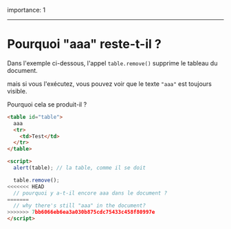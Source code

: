 importance: 1

---

# Pourquoi "aaa" reste-t-il ?

Dans l'exemple ci-dessous, l'appel `table.remove()` supprime le tableau du document.

mais si vous l'exécutez, vous pouvez voir que le texte `"aaa"` est toujours visible.

Pourquoi cela se produit-il ?

```html height=100 run
<table id="table">
  aaa
  <tr>
    <td>Test</td>
  </tr>
</table>

<script>
  alert(table); // la table, comme il se doit

  table.remove();
<<<<<<< HEAD
  // pourquoi y a-t-il encore aaa dans le document ?
=======
  // why there's still "aaa" in the document?
>>>>>>> 7bb6066eb6ea3a030b875cdc75433c458f80997e
</script>
```
